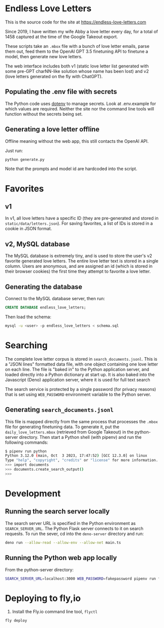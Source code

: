 # Endless Love Letters

This is the source code for the site at https://endless-love-letters.com

Since 2019, I have written my wife Abby a love letter every day, for a total of
1458 captured at the time of the Google Takeout export.

These scripts take an `.mbox` file with a bunch of love letter emails, parse
them out, feed them to the OpenAI GPT 3.5 finetuning API to finetune a model,
then generate new love letters.

The web interface includes both v1 (static love letter list generated with some
pre-GPT charNN-like solution whose name has been lost) and v2 (love letters
generated on the fly with ChatGPT).

## Populating the .env file with secrets

The Python code uses [dotenv](https://github.com/theskumar/python-dotenv) to
manage secrets. Look at .env.example for which values are required. Neither the
site nor the command line tools will function without the secrets being set.

## Generating a love letter offline

Offline meaning without the web app, this still contacts the OpenAI API.

Just run:

```bash
python generate.py
```

Note that the prompts and model id are hardcoded into the script.

# Favorites

## v1

In v1, all love letters have a specific ID (they are pre-generated and stored in
`static/data/letters.json`). For saving favorites, a list of IDs is stored in a
cookie in JSON format.

## v2, MySQL database

The MySQL database is extremely tiny, and is used to store the user's v2
favorite generated love letters. The entire love letter text is stored in a
single column. Users are anonymous, and are assigned an id (which is stored in
their browser cookies) the first time they attempt to favorite a love letter.

## Generating the database

Connect to the MySQL database server, then run:

```sql
CREATE DATABASE endless_love_letters;
```

Then load the schema:

```bash
mysql -u <user> -p endless_love_letters < schema.sql
```

# Searching

The complete love letter corpus is stored in `search_documents.jsonl`. This is a
"JSON lines" formatted data file, with one object containing one love letter on
each line. The file is "baked in" to the Python application server, and loaded
directly into a Python dictionary at start up. It is also baked into the
Javascript (Deno) application server, where it is used for full text search

The search service is protected by a single password (for privacy reasons) that
is set using `WEB_PASSWORD` environment variable to the Python server.

## Generating `search_documents.jsonl`

This file is mapped directly from the same process that processes the `.mbox`
file for generating finetuning data. To generate it, put the
`daily_love_letters.mbox` (retrieved from Google Takeout) in the python-server
directory. Then start a Python shell (with pipenv) and run the following
commands:

```bash
$ pipenv run python
Python 3.12.0 (main, Oct  3 2023, 17:47:52) [GCC 12.3.0] on linux
Type "help", "copyright", "credits" or "license" for more information.
>>> import documents
>>> documents.create_search_output()
>>>
```

# Development

## Running the search server locally

The search server URL is specified in the Python environment as
`SEARCH_SERVER_URL`. The Python Flask server connects to it on search requests.
To run the sever, cd into the `deno-server` directory and run:

```bash
deno run --allow-read --allow-env --allow-net main.ts
```

## Running the Python web app locally

From the python-server directory:

```bash
SEARCH_SERVER_URL=localhost:3000 WEB_PASSWORD=fakepassword pipenv run flask --debug -A app run
```

# Deploying to fly,io

1. Install the Fly.io command line tool, `flyctl`

```bash
fly deploy
```
